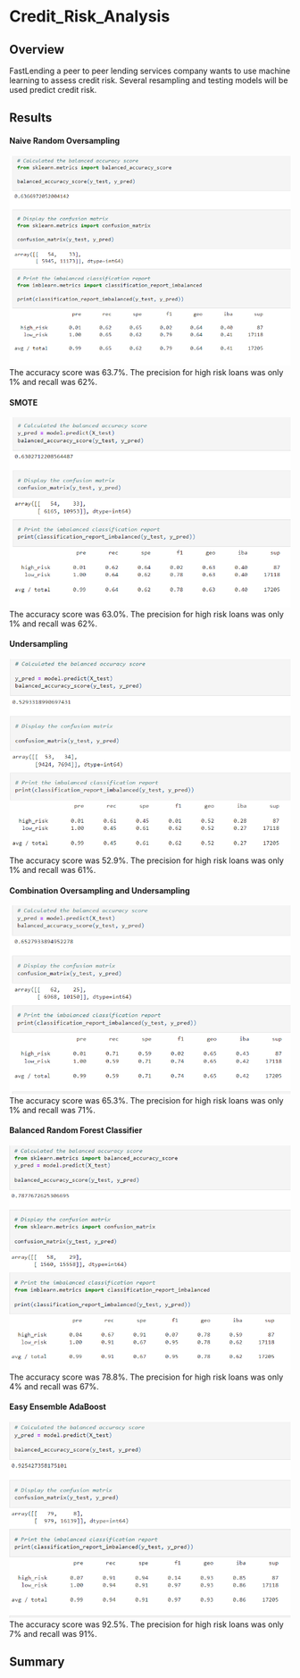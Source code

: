 # Credit_Risk_Analysis

## Overview

FastLending a peer to peer lending services company wants to use machine learning to assess credit risk. Several resampling and testing models will be used predict credit risk. 

## Results

#### Naive Random Oversampling
![Naive_Oversampling.png](https://github.com/Brandonkish1/Credit_Risk_Analysis/blob/main/images/Naive_Oversampling.png)
The accuracy score was 63.7%. The precision for high risk loans was only 1% and recall was 62%.

#### SMOTE
![SMOTE_Oversampling.png](https://github.com/Brandonkish1/Credit_Risk_Analysis/blob/main/images/SMOTE_Oversampling.png)
The accuracy score was 63.0%. The precision for high risk loans was only 1% and recall was 62%.

#### Undersampling
![Undersampling.png](https://github.com/Brandonkish1/Credit_Risk_Analysis/blob/main/images/Undersampling.png)
The accuracy score was 52.9%. The precision for high risk loans was only 1% and recall was 61%.

#### Combination Oversampling and Undersampling
![Combo.png](https://github.com/Brandonkish1/Credit_Risk_Analysis/blob/main/images/Combo.png)
The accuracy score was 65.3%. The precision for high risk loans was only 1% and recall was 71%.

#### Balanced Random Forest Classifier
![Balance_Random_Forest.png](https://github.com/Brandonkish1/Credit_Risk_Analysis/blob/main/images/Balance_Random_Forest.png)
The accuracy score was 78.8%. The precision for high risk loans was only 4% and recall was 67%.

#### Easy Ensemble AdaBoost
![Ensemble_AdaBoost.png](https://github.com/Brandonkish1/Credit_Risk_Analysis/blob/main/images/Ensemble_AdaBoost.png)
The accuracy score was 92.5%. The precision for high risk loans was only 7% and recall was 91%.


## Summary

